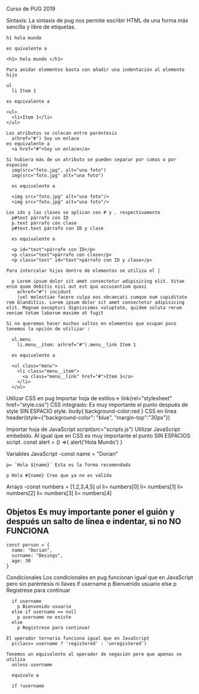 Curso de PUG 2019

Sintaxis:
    La sintaxis de pug nos permite escribir HTML de una forma más sencilla y libre de etiquetas.

    h1 hola mundo 
    
    es quivalente a
    
    <h1> hola mundo </h1>

    Para anidar elementos basta con añadir una indentación al elemento hijo

    ul
      li Item 1

    es equivalente a

    <ul>
      <li>Item 1</li>
    </ul>

    Los atributos se colocan entre paréntesis
      a(href="#") Soy un enlace
    es equivalente a 
      <a href="#">Soy un enlace</a>

    Si hubiera más de un atributo se pueden separar por comas o por espacios
      img(src="foto.jpg", alt="una foto")
      img(src="foto.jpg" alt="una foto")

      es equivalente a 

      <img src="foto.jpg" alt="una foto"/>
      <img src="foto.jpg" alt="una foto"/>

    Los ids y las clases se aplican con # y . respectívamente
      p#text párrafo con ID
      p.text párrafo con clase
      p#text.text párrafo con ID y clase

      es equivalente a 

      <p id="text">párrafo con ID</p>
      <p class="text">párrafo con clase</p>
      <p class="text" id="text">párrafo con ID y clase</p>

    Para intercalar hijos dentro de elementos se utiliza el |

      p Lorem ipsum dolor sit amet consectetur adipisicing elit. Vitae enim quam debitis nisi aut est quo accusantium quasi
        a(href="#") incidunt
        |vel molestiae facere culpa eos obcaecati cumque eum cupiditate rem blanditiis. Lorem ipsum dolor sit amet consectetur adipisicing elit. Magnam excepturi dignissimos voluptate, quidem soluta rerum veniam totam laborum maxime at fugit

    Si no queremos hacer muchos saltos en elementos que ocupan poco tenemos la opción de utilizar :

      ul.menu
        li.menu__item: a(href="#").menu__link Item 1

      es equivalente a 

      <ul class="menu">
        <li class="menu__item">
          <a class="menu__link" href="#">Item 1</a>
        </li>
      </ul>

  Utilizar CSS en pug
    Importar hoja de estilos-> link(rel="stylesheet" href="style.css")
    CSS integrado: Es muy importante el punto después de style SIN ESPACIO
      style.
        body{
          background-color:red
        }
    CSS en línea
      header(style={"background-color": "blue", "margin-top":"30px"})
      
  Importar hoja de JavaScript
    script(src="scripts.js")
  Utilizar JavaScript embebido. Al igual que en CSS es muy importante el punto SIN ESPACIOS
    script.
      const alert = () =>{
        alert('Hola Mundo')
      }
      
  Variables JavaScript
    -const name = "Dorian"

    p= `Hola ${name}` Esta es la forma recomendada

    p Hola #{name} Creo que ya no es válida

  Arrays
      -const numbers = [1,2,3,4,5]
      ul
        li= numbers[0]
        li= numbers[1]
        li= numbers[2]
        li= numbers[3]
        li= numbers[4]

  Objetos
  Es muy importante poner el guión y después un salto de línea e indentar, si no NO FUNCIONA
  -
    const person = {
      name: "Dorian",
      surname: "Desings",
      age: 30
    }

  Condicionales
    Los condicionales en pug funcionan igual que en JavaScript pero sin paréntesis ni llaves
      if username
        p Bienvenido usuario
      else
        p Registrese para continuar

      if username
        p Bienvenido usuario
      else if username == null
        p username no existe
      else 
        p Registrese para continuar

    El operador ternario funciona igual que en JavaScript
      p(class= username ? 'registered' : 'unregistered')

    Tenemos un equivalente al operador de negación pero que apenas se utiliza
      unless username

      equivale a

      if !username
  
       


